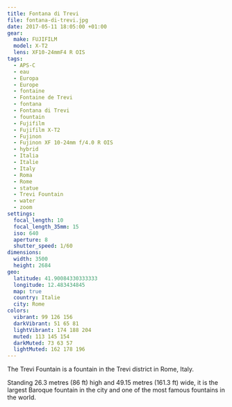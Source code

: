```yaml
---
title: Fontana di Trevi
file: fontana-di-trevi.jpg
date: 2017-05-11 18:05:00 +01:00
gear:
  make: FUJIFILM
  model: X-T2
  lens: XF10-24mmF4 R OIS
tags:
  - APS-C
  - eau
  - Europa
  - Europe
  - fontaine
  - Fontaine de Trevi
  - fontana
  - Fontana di Trevi
  - fountain
  - Fujifilm
  - Fujifilm X-T2
  - Fujinon
  - Fujinon XF 10-24mm f/4.0 R OIS
  - hybrid
  - Italia
  - Italie
  - Italy
  - Roma
  - Rome
  - statue
  - Trevi Fountain
  - water
  - zoom
settings:
  focal_length: 10
  focal_length_35mm: 15
  iso: 640
  aperture: 8
  shutter_speed: 1/60
dimensions:
  width: 3500
  height: 2684
geo:
  latitude: 41.90084330333333
  longitude: 12.483434845
  map: true
  country: Italie
  city: Rome
colors:
  vibrant: 99 126 156
  darkVibrant: 51 65 81
  lightVibrant: 174 188 204
  muted: 113 145 154
  darkMuted: 73 63 57
  lightMuted: 162 178 196
---
```


The Trevi Fountain is a fountain in the Trevi district in Rome, Italy.

Standing 26.3 metres (86 ft) high and 49.15 metres (161.3 ft) wide, it is the largest Baroque fountain in the city and one of the most famous fountains in the world.
